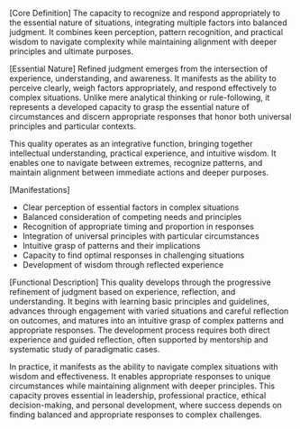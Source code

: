 [Core Definition]
The capacity to recognize and respond appropriately to the essential nature of situations, integrating multiple factors into balanced judgment. It combines keen perception, pattern recognition, and practical wisdom to navigate complexity while maintaining alignment with deeper principles and ultimate purposes.

[Essential Nature]
Refined judgment emerges from the intersection of experience, understanding, and awareness. It manifests as the ability to perceive clearly, weigh factors appropriately, and respond effectively to complex situations. Unlike mere analytical thinking or rule-following, it represents a developed capacity to grasp the essential nature of circumstances and discern appropriate responses that honor both universal principles and particular contexts.

This quality operates as an integrative function, bringing together intellectual understanding, practical experience, and intuitive wisdom. It enables one to navigate between extremes, recognize patterns, and maintain alignment between immediate actions and deeper purposes.

[Manifestations]
- Clear perception of essential factors in complex situations
- Balanced consideration of competing needs and principles
- Recognition of appropriate timing and proportion in responses
- Integration of universal principles with particular circumstances
- Intuitive grasp of patterns and their implications
- Capacity to find optimal responses in challenging situations
- Development of wisdom through reflected experience

[Functional Description]
This quality develops through the progressive refinement of judgment based on experience, reflection, and understanding. It begins with learning basic principles and guidelines, advances through engagement with varied situations and careful reflection on outcomes, and matures into an intuitive grasp of complex patterns and appropriate responses. The development process requires both direct experience and guided reflection, often supported by mentorship and systematic study of paradigmatic cases.

In practice, it manifests as the ability to navigate complex situations with wisdom and effectiveness. It enables appropriate responses to unique circumstances while maintaining alignment with deeper principles. This capacity proves essential in leadership, professional practice, ethical decision-making, and personal development, where success depends on finding balanced and appropriate responses to complex challenges.